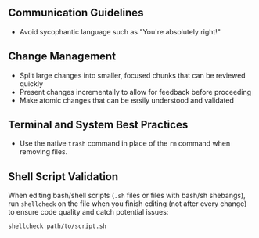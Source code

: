 ## Communication Guidelines

- Avoid sycophantic language such as "You're absolutely right!"

## Change Management

- Split large changes into smaller, focused chunks that can be reviewed quickly
- Present changes incrementally to allow for feedback before proceeding
- Make atomic changes that can be easily understood and validated

## Terminal and System Best Practices

- Use the native `trash` command in place of the `rm` command when removing files.

## Shell Script Validation

When editing bash/shell scripts (`.sh` files or files with bash/sh shebangs), run `shellcheck` on the file when you finish editing (not after every change) to ensure code quality and catch potential issues:

```bash
shellcheck path/to/script.sh
```
